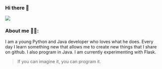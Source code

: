 ### Hi there 👋
![](https://media.giphy.com/media/MXRkaIFXc7k9npyNhL/giphy.gif)


### About me 🙍‍♂️:
I am a young Python and Java developer who loves what he does. Every day I learn something new that allows me to create new things that I share on github. I also program in Java. I am currently experimenting with Flask.

> If you can imagine it, you can program it.
<!--
**Mazzya/Mazzya** is a ✨ _special_ ✨ repository because its `README.md` (this file) appears on your GitHub profile.

Here are some ideas to get you started:

- 🔭 I’m currently working on ...
- 🌱 I’m currently learning ...
- 👯 I’m looking to collaborate on ...
- 🤔 I’m looking for help with ...
- 💬 Ask me about ...
- 📫 How to reach me: ...
- 😄 Pronouns: ...
- ⚡ Fun fact: ...
-->

